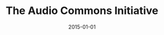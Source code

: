 ---
type: "paper_2015"
title: "The Audio Commons Initiative"
authors: Font, F., Serra, X.
date: 2015-01-01
published_in: "Proc. of the International Society for Music Information Retrieval Conference (ISMIR, late-breaking demo)"
download_link: "https://www.audiocommons.org/assets/files/audiocommons_ismir_2015.pdf"
---